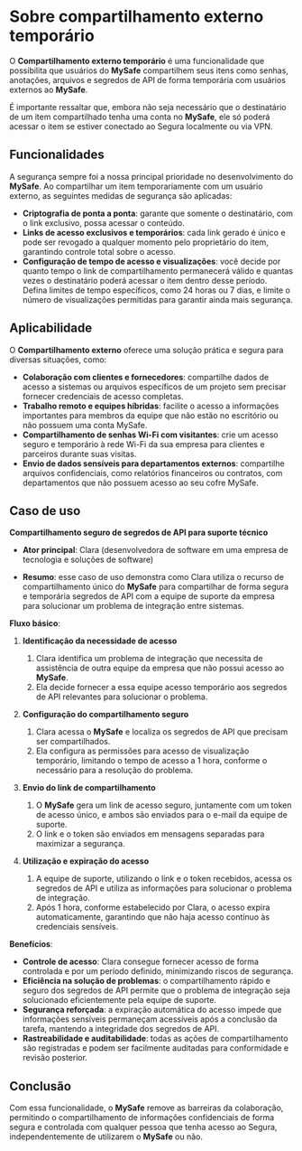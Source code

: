 # Sobre compartilhamento externo temporário

O **Compartilhamento externo temporário** é uma funcionalidade que possibilita que usuários do **MySafe** compartilhem seus itens como senhas, anotações, arquivos e segredos de API de forma temporária com usuários externos ao **MySafe**.

É importante ressaltar que, embora não seja necessário que o destinatário de um item compartilhado tenha uma conta no **MySafe**, ele só poderá acessar o item se estiver conectado ao Segura localmente ou via VPN.

## Funcionalidades

A segurança sempre foi a nossa principal prioridade no desenvolvimento do **MySafe**. Ao compartilhar um item temporariamente com um usuário externo, as seguintes medidas de segurança são aplicadas:
- **Criptografia de ponta a ponta**: garante que somente o destinatário, com o link exclusivo, possa acessar o conteúdo.
- **Links de acesso exclusivos e temporários**: cada link gerado é único e pode ser revogado a qualquer momento pelo proprietário do item, garantindo controle total sobre o acesso.
- **Configuração de tempo de acesso e visualizações**: você decide por quanto tempo o link de compartilhamento permanecerá válido e quantas vezes o destinatário poderá acessar o item dentro desse período. Defina limites de tempo específicos, como 24 horas ou 7 dias, e limite o número de visualizações permitidas para garantir ainda mais segurança.

## Aplicabilidade

O **Compartilhamento externo** oferece uma solução prática e segura para diversas situações, como:
- **Colaboração com clientes e fornecedores**: compartilhe dados de acesso a sistemas ou arquivos específicos de um projeto sem precisar fornecer credenciais de acesso completas.
- **Trabalho remoto e equipes híbridas**: facilite o acesso a informações importantes para membros da equipe que não estão no escritório ou não possuem uma conta MySafe.
- **Compartilhamento de senhas Wi-Fi com visitantes**: crie um acesso seguro e temporário à rede Wi-Fi da sua empresa para clientes e parceiros durante suas visitas.
- **Envio de dados sensíveis para departamentos externos**: compartilhe arquivos confidenciais, como relatórios financeiros ou contratos, com departamentos que não possuem acesso ao seu cofre MySafe.

## Caso de uso

**Compartilhamento seguro de segredos de API para suporte técnico**

- **Ator principal**: Clara (desenvolvedora de software em uma empresa de tecnologia e soluções de software)

- **Resumo**: esse caso de uso demonstra como Clara utiliza o recurso de compartilhamento único do **MySafe** para compartilhar de forma segura e temporária segredos de API com a equipe de suporte da empresa para solucionar um problema de integração entre sistemas.

**Fluxo básico**:

1. **Identificação da necessidade de acesso** 
    1. Clara identifica um problema de integração que necessita de assistência de outra equipe da empresa que não possui acesso ao **MySafe**. 
    2. Ela decide fornecer a essa equipe acesso temporário aos segredos de API relevantes para solucionar o problema.

2. **Configuração do compartilhamento seguro** 
    1. Clara acessa o **MySafe** e localiza os segredos de API que precisam ser compartilhados. 
    2. Ela configura as permissões para acesso de visualização temporário, limitando o tempo de acesso a 1 hora, conforme o necessário para a resolução do problema.

3. **Envio do link de compartilhamento**
    1.  O **MySafe** gera um link de acesso seguro, juntamente com um token de acesso único, e ambos são enviados para o e-mail da equipe de suporte. 
    2.  O link e o token são enviados em mensagens separadas para maximizar a segurança.

4. **Utilização e expiração do acesso**
    1.  A equipe de suporte, utilizando o link e o token recebidos, acessa os segredos de API e utiliza as informações para solucionar o problema de integração. 
    2.  Após 1 hora, conforme estabelecido por Clara, o acesso expira automaticamente, garantindo que não haja acesso contínuo às credenciais sensíveis.

**Benefícios**:

- **Controle de acesso**: Clara consegue fornecer acesso de forma controlada e por um período definido, minimizando riscos de segurança.
- **Eficiência na solução de problemas**: o compartilhamento rápido e seguro dos segredos de API permite que o problema de integração seja solucionado eficientemente pela equipe de suporte.
- **Segurança reforçada**: a expiração automática do acesso impede que informações sensíveis permaneçam acessíveis após a conclusão da tarefa, mantendo a integridade dos segredos de API.
- **Rastreabilidade e auditabilidade**: todas as ações de compartilhamento são registradas e podem ser facilmente auditadas para conformidade e revisão posterior.

## Conclusão

Com essa funcionalidade, o **MySafe** remove as barreiras da colaboração, permitindo o compartilhamento de informações confidenciais de forma segura e controlada com qualquer pessoa que tenha acesso ao Segura, independentemente de utilizarem o **MySafe** ou não.